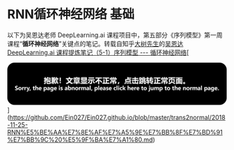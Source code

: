 # RNN循环神经网络 基础

以下为吴恩达老师 DeepLearning.ai 课程项目中，第五部分《序列模型》第一周课程“**循环神经网络**”关键点的笔记。转载自知乎[大树先生](https://www.zhihu.com/people/dashuxiansheng)的[吴恩达 DeepLearning.ai 课程提炼笔记（5-1）序列模型 --- 循环神经网络](https://zhuanlan.zhihu.com/p/34209938)[

![](https://raw.githubusercontent.com/Ein027/Blog-Img/master/img/%E5%9B%BE%E7%89%871.png)](https://github.com/Ein027/Ein027.github.io/blob/master/trans2normal/2018-11-25-RNN%E5%BE%AA%E7%8E%AF%E7%A5%9E%E7%BB%8F%E7%BD%91%E7%BB%9C%20%E5%9F%BA%E7%A1%80.md)